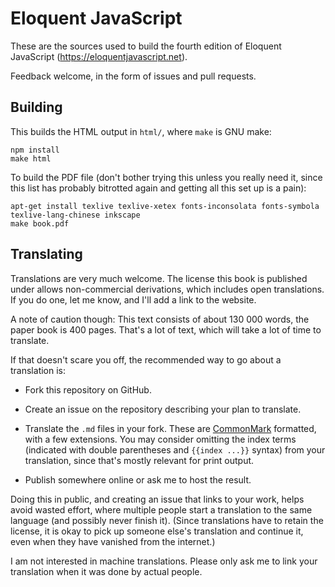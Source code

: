 # Eloquent JavaScript

These are the sources used to build the fourth edition of Eloquent
JavaScript (https://eloquentjavascript.net).

Feedback welcome, in the form of issues and pull requests.

## Building

This builds the HTML output in `html/`, where `make` is GNU make:

    npm install
    make html

To build the PDF file (don't bother trying this unless you really need
it, since this list has probably bitrotted again and getting all this
set up is a pain):

    apt-get install texlive texlive-xetex fonts-inconsolata fonts-symbola texlive-lang-chinese inkscape
    make book.pdf

## Translating

Translations are very much welcome. The license this book is published
under allows non-commercial derivations, which includes open
translations. If you do one, let me know, and I'll add a link to the
website.

A note of caution though: This text consists of about 130 000 words,
the paper book is 400 pages. That's a lot of text, which will take a
lot of time to translate.

If that doesn't scare you off, the recommended way to go about a
translation is:

 - Fork this repository on GitHub.

 - Create an issue on the repository describing your plan to translate.

 - Translate the `.md` files in your fork. These are
   [CommonMark](https://commonmark.org/) formatted, with a few
   extensions. You may consider omitting the index terms (indicated
   with double parentheses and `{{index ...}}` syntax) from your
   translation, since that's mostly relevant for print output.

 - Publish somewhere online or ask me to host the result.

Doing this in public, and creating an issue that links to your work,
helps avoid wasted effort, where multiple people start a translation
to the same language (and possibly never finish it). (Since
translations have to retain the license, it is okay to pick up someone
else's translation and continue it, even when they have vanished from
the internet.)

I am not interested in machine translations. Please only ask me to
link your translation when it was done by actual people.
